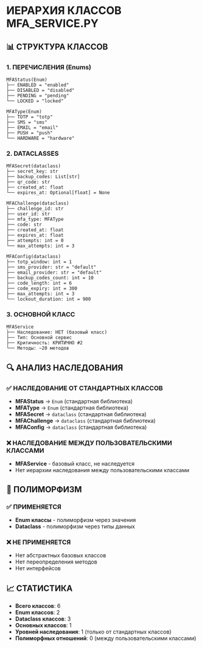 # ИЕРАРХИЯ КЛАССОВ MFA_SERVICE.PY

## 📊 СТРУКТУРА КЛАССОВ

### 1. ПЕРЕЧИСЛЕНИЯ (Enums)
```
MFAStatus(Enum)
├── ENABLED = "enabled"
├── DISABLED = "disabled" 
├── PENDING = "pending"
└── LOCKED = "locked"

MFAType(Enum)
├── TOTP = "totp"
├── SMS = "sms"
├── EMAIL = "email"
├── PUSH = "push"
└── HARDWARE = "hardware"
```

### 2. DATACLASSES
```
MFASecret(dataclass)
├── secret_key: str
├── backup_codes: List[str]
├── qr_code: str
├── created_at: float
└── expires_at: Optional[float] = None

MFAChallenge(dataclass)
├── challenge_id: str
├── user_id: str
├── mfa_type: MFAType
├── code: str
├── created_at: float
├── expires_at: float
├── attempts: int = 0
└── max_attempts: int = 3

MFAConfig(dataclass)
├── totp_window: int = 1
├── sms_provider: str = "default"
├── email_provider: str = "default"
├── backup_codes_count: int = 10
├── code_length: int = 6
├── code_expiry: int = 300
├── max_attempts: int = 3
└── lockout_duration: int = 900
```

### 3. ОСНОВНОЙ КЛАСС
```
MFAService
├── Наследование: НЕТ (базовый класс)
├── Тип: Основной сервис
├── Критичность: КРИТИЧНО #2
└── Методы: ~20 методов
```

## 🔍 АНАЛИЗ НАСЛЕДОВАНИЯ

### ✅ НАСЛЕДОВАНИЕ ОТ СТАНДАРТНЫХ КЛАССОВ
- **MFAStatus** → `Enum` (стандартная библиотека)
- **MFAType** → `Enum` (стандартная библиотека)
- **MFASecret** → `dataclass` (стандартная библиотека)
- **MFAChallenge** → `dataclass` (стандартная библиотека)
- **MFAConfig** → `dataclass` (стандартная библиотека)

### ❌ НАСЛЕДОВАНИЕ МЕЖДУ ПОЛЬЗОВАТЕЛЬСКИМИ КЛАССАМИ
- **MFAService** - базовый класс, не наследуется
- Нет иерархии наследования между пользовательскими классами

## 🎯 ПОЛИМОРФИЗМ

### ✅ ПРИМЕНЯЕТСЯ
- **Enum классы** - полиморфизм через значения
- **Dataclass** - полиморфизм через типы данных

### ❌ НЕ ПРИМЕНЯЕТСЯ
- Нет абстрактных базовых классов
- Нет переопределения методов
- Нет интерфейсов

## 📈 СТАТИСТИКА

- **Всего классов**: 6
- **Enum классов**: 2
- **Dataclass классов**: 3
- **Основных классов**: 1
- **Уровней наследования**: 1 (только от стандартных классов)
- **Полиморфных отношений**: 0 (между пользовательскими классами)